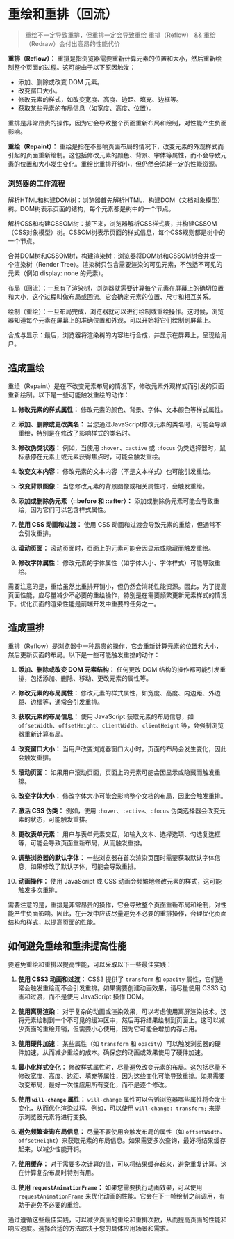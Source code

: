 # 重绘和重排（回流）

> 重绘不一定导致重排，但重排一定会导致重绘
> 重排（Reflow） && 重绘（Redraw）会付出高昂的性能代价

**重排（Reflow）：** 重排是指浏览器需要重新计算元素的位置和大小，然后重新绘制整个页面的过程。这可能由于以下原因触发：

- 添加、删除或改变 DOM 元素。
- 改变窗口大小。
- 修改元素的样式，如改变宽度、高度、边距、填充、边框等。
- 获取某些元素的布局信息（如宽度、高度、位置）。

重排是非常昂贵的操作，因为它会导致整个页面重新布局和绘制，对性能产生负面影响。

**重绘（Repaint）：** 重绘是指在不影响页面布局的情况下，改变元素的外观样式而引起的页面重新绘制。这包括修改元素的颜色、背景、字体等属性，而不会导致元素的位置和大小发生变化。重绘比重排开销小，但仍然会消耗一定的性能资源。

### 浏览器的工作流程

解析HTML和构建DOM树：浏览器首先解析HTML，构建DOM（文档对象模型）树。DOM树表示页面的结构，每个元素都是树中的一个节点。

解析CSS和构建CSSOM树：接下来，浏览器解析CSS样式表，并构建CSSOM（CSS对象模型）树。CSSOM树表示页面的样式信息，每个CSS规则都是树中的一个节点。

合并DOM树和CSSOM树，构建渲染树：浏览器将DOM树和CSSOM树合并成一个渲染树（Render Tree）。渲染树只包含需要渲染的可见元素，不包括不可见的元素（例如 display: none 的元素）。

布局（回流）：一旦有了渲染树，浏览器就需要计算每个元素在屏幕上的确切位置和大小，这个过程叫做布局或回流。它会确定元素的位置、尺寸和相互关系。

绘制（重绘）：一旦布局完成，浏览器就可以进行绘制或重绘操作。这时候，浏览器知道每个元素在屏幕上的准确位置和外观，可以开始将它们绘制到屏幕上。

合成与显示：最后，浏览器将渲染树的内容进行合成，并显示在屏幕上，呈现给用户。

## 造成重绘

重绘（Repaint）是在不改变元素布局的情况下，修改元素外观样式而引发的页面重新绘制。以下是一些可能触发重绘的动作：

1. **修改元素的样式属性：** 修改元素的颜色、背景、字体、文本颜色等样式属性。

2. **添加、删除或更改类名：** 当您通过JavaScript修改元素的类名时，可能会导致重绘，特别是在修改了影响样式的类名时。

3. **修改伪类状态：** 例如，当使用 `:hover`、`:active` 或 `:focus` 伪类选择器时，鼠标悬停在元素上或元素获得焦点时，可能会触发重绘。

4. **改变文本内容：** 修改元素的文本内容（不是文本样式）也可能引发重绘。

5. **改变背景图像：** 当您修改元素的背景图像或相关属性时，会触发重绘。

6. **添加或删除伪元素（::before 和 ::after）：** 添加或删除伪元素可能会导致重绘，因为它们可以包含样式属性。

7. **使用 CSS 动画和过渡：** 使用 CSS 动画和过渡会导致元素的重绘，但通常不会引发重排。

8. **滚动页面：** 滚动页面时，页面上的元素可能会因显示或隐藏而触发重绘。

9. **修改字体属性：** 修改元素的字体属性（如字体大小、字体样式）可能导致重绘。

需要注意的是，重绘虽然比重排开销小，但仍然会消耗性能资源。因此，为了提高页面性能，应尽量减少不必要的重绘操作，特别是在需要频繁更新元素样式的情况下。优化页面的渲染性能是前端开发中重要的任务之一。

## 造成重排

重排（Reflow）是浏览器中一种昂贵的操作，它会重新计算元素的位置和大小，然后更新页面的布局。以下是一些可能触发重排的动作：

1. **添加、删除或改变 DOM 元素结构：** 任何更改 DOM 结构的操作都可能引发重排，包括添加、删除、移动、更改元素的属性等。

2. **修改元素的布局属性：** 修改元素的样式属性，如宽度、高度、内边距、外边距、边框等，通常会引发重排。

3. **获取元素的布局信息：** 使用 JavaScript 获取元素的布局信息，如 `offsetWidth`、`offsetHeight`、`clientWidth`、`clientHeight` 等，会强制浏览器重新计算布局。

4. **改变窗口大小：** 当用户改变浏览器窗口大小时，页面的布局会发生变化，因此会触发重排。

5. **滚动页面：** 如果用户滚动页面，页面上的元素可能会因显示或隐藏而触发重排。

6. **改变字体大小：** 修改字体大小可能会影响整个文档的布局，因此会触发重排。

7. **激活 CSS 伪类：** 例如，使用 `:hover`、`:active`、`:focus` 伪类选择器会改变元素的状态，可能触发重排。

8. **更改表单元素：** 用户与表单元素交互，如输入文本、选择选项、勾选复选框等，可能会导致页面重新布局，从而触发重排。

9. **调整浏览器的默认字体：** 一些浏览器在首次渲染页面时需要获取默认字体信息，如果修改了默认字体，可能会导致重排。

10. **动画操作：** 使用 JavaScript 或 CSS 动画会频繁地修改元素的样式，这可能触发多次重排。

需要注意的是，重排是非常昂贵的操作，它会导致整个页面重新布局和绘制，对性能产生负面影响。因此，在开发中应该尽量避免不必要的重排操作，合理优化页面结构和样式，以提高页面的性能。

## 如何避免重绘和重排提高性能

要避免重绘和重排以提高性能，可以采取以下一些最佳实践：

1. **使用 CSS3 动画和过渡：** CSS3 提供了 `transform` 和 `opacity` 属性，它们通常会触发重绘而不会引发重排。如果需要创建动画效果，请尽量使用 CSS3 动画和过渡，而不是使用 JavaScript 操作 DOM。

2. **使用离屏渲染：** 对于复杂的动画或渲染效果，可以考虑使用离屏渲染技术。这将元素绘制到一个不可见的缓冲区中，然后再将结果绘制到页面上。这可以减少页面的重绘开销，但需要小心使用，因为它可能会增加内存占用。

3. **使用硬件加速：** 某些属性（如 `transform` 和 `opacity`）可以触发浏览器的硬件加速，从而减少重绘的成本。确保您的动画或效果使用了硬件加速。

4. **最小化样式变化：** 修改样式属性时，尽量避免改变元素的布局。这包括尽量不修改宽度、高度、边距、填充等属性，因为这些变化可能导致重排。如果需要改变布局，最好一次性应用所有变化，而不是逐个修改。

5. **使用 `will-change` 属性：** `will-change` 属性可以告诉浏览器哪些属性将会发生变化，从而优化渲染过程。例如，可以使用 `will-change: transform;` 来提示浏览器元素将进行变换。

6. **避免频繁查询布局信息：** 尽量不要使用会触发布局的属性（如 `offsetWidth`、`offsetHeight`）来获取元素的布局信息。如果需要多次查询，最好将结果缓存起来，以减少性能开销。

7. **使用缓存：** 对于需要多次计算的值，可以将结果缓存起来，避免重复计算。这在计算复杂布局时特别有用。

8. **使用 `requestAnimationFrame`：** 如果您需要执行动画效果，可以使用 `requestAnimationFrame` 来优化动画的性能。它会在下一帧绘制之前调用，有助于避免不必要的重绘。

通过遵循这些最佳实践，可以减少页面的重绘和重排次数，从而提高页面的性能和响应速度。选择合适的方法取决于您的具体应用场景和需求。

